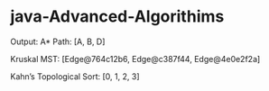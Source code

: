 # java-Advanced-Algorithims

Output:
A* Path: [A, B, D]

Kruskal MST: [Edge@764c12b6, Edge@c387f44, Edge@4e0e2f2a]

Kahn’s Topological Sort: [0, 1, 2, 3]
